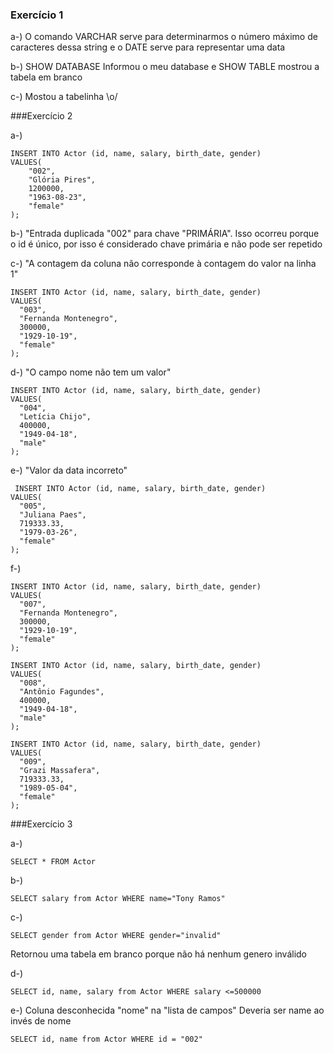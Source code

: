 ### Exercício 1

a-) O comando VARCHAR serve para determinarmos o número máximo de caracteres dessa string e o DATE serve para representar uma data

b-) SHOW DATABASE Informou o meu database e SHOW TABLE mostrou a tabela em branco

c-) Mostou a tabelinha \o/

###Exercício 2 

a-)
```
INSERT INTO Actor (id, name, salary, birth_date, gender) 
VALUES(
	"002",
    "Glória Pires",
    1200000,
    "1963-08-23",
    "female"
);
```

b-) "Entrada duplicada "002" para chave "PRIMÁRIA". Isso ocorreu porque o id é único, por isso é considerado chave primária e não pode ser repetido

c-) 
"A contagem da coluna não corresponde à contagem do valor na linha 1"
```
INSERT INTO Actor (id, name, salary, birth_date, gender)
VALUES(
  "003", 
  "Fernanda Montenegro",
  300000,
  "1929-10-19", 
  "female"
);
```

d-) 
"O campo nome não tem um valor"
```
INSERT INTO Actor (id, name, salary, birth_date, gender)
VALUES(
  "004",
  "Letícia Chijo",
  400000,
  "1949-04-18", 
  "male"
);
```

e-) 
"Valor da data incorreto"
```
 INSERT INTO Actor (id, name, salary, birth_date, gender)
VALUES(
  "005", 
  "Juliana Paes",
  719333.33,
  "1979-03-26", 
  "female"
);
```

f-)
```
INSERT INTO Actor (id, name, salary, birth_date, gender)
VALUES(
  "007", 
  "Fernanda Montenegro",
  300000,
  "1929-10-19", 
  "female"
);
```

```
INSERT INTO Actor (id, name, salary, birth_date, gender)
VALUES(
  "008", 
  "Antônio Fagundes",
  400000,
  "1949-04-18", 
  "male"
);
```

```
INSERT INTO Actor (id, name, salary, birth_date, gender)
VALUES(
  "009", 
  "Grazi Massafera",
  719333.33,
  "1989-05-04", 
  "female"
);
```

###Exercício 3

a-) 
```
SELECT * FROM Actor
```

b-) 
```
SELECT salary from Actor WHERE name="Tony Ramos"
```

c-) 
```
SELECT gender from Actor WHERE gender="invalid"
```
Retornou uma tabela em branco porque não há nenhum genero inválido 

d-) 
```
SELECT id, name, salary from Actor WHERE salary <=500000
```

e-)
Coluna desconhecida "nome" na "lista de campos"
Deveria ser name ao invés de nome

```
SELECT id, name from Actor WHERE id = "002"
```

